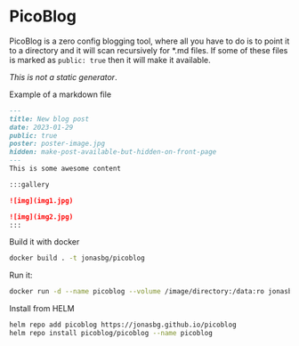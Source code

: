 # PicoBlog

PicoBlog is a zero config blogging tool, where all you have to do is to point it to a directory and it will scan recursively for *.md files.
If some of these files is marked as `public: true` then it will make it available.

*This is not a static generator*.

Example of a markdown file
```markdown
---
title: New blog post
date: 2023-01-29
public: true
poster: poster-image.jpg
hidden: make-post-available-but-hidden-on-front-page
---
This is some awesome content

:::gallery

![img](img1.jpg)

![img](img2.jpg)
:::
```

Build it with docker
```bash
docker build . -t jonasbg/picoblog
```

Run it:

```bash
docker run -d --name picoblog --volume /image/directory:/data:ro jonasbg/picoblog
```

Install from HELM
```bash
helm repo add picoblog https://jonasbg.github.io/picoblog
helm repo install picoblog/picoblog --name picoblog
```
